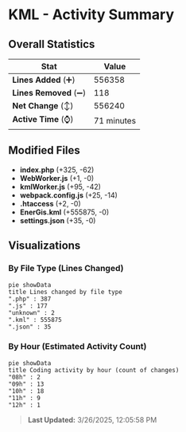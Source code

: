 # KML - Activity Summary 

## Overall Statistics

| Stat                   | Value                                                             |
| ---------------------- | ----------------------------------------------------------------- |
| **Lines Added** (➕)   | 556358                                          |
| **Lines Removed** (➖) | 118                                        |
| **Net Change** (↕)    | 556240                |
| **Active Time** (⌚)   | 71 minutes |


## Modified Files
- **index.php** (+325, -62)
- **WebWorker.js** (+1, -0)
- **kmlWorker.js** (+95, -42)
- **webpack.config.js** (+25, -14)
- **.htaccess** (+2, -0)
- **EnerGis.kml** (+555875, -0)
- **settings.json** (+35, -0)

## Visualizations

### By File Type (Lines Changed)

```mermaid
pie showData
title Lines changed by file type
".php" : 387
".js" : 177
"unknown" : 2
".kml" : 555875
".json" : 35
```

### By Hour (Estimated Activity Count)

```mermaid
pie showData
title Coding activity by hour (count of changes)
"08h" : 2
"09h" : 13
"10h" : 18
"11h" : 9
"12h" : 1
```


> **Last Updated:** 3/26/2025, 12:05:58 PM